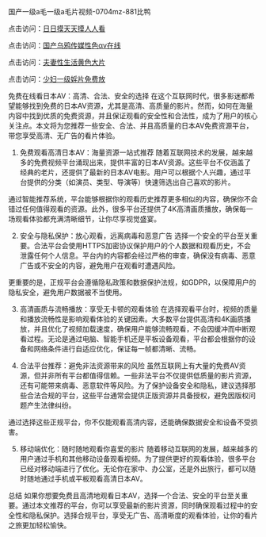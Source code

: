 
国产一级a毛一级a毛片视频-0704mz-881比鸭


点击访问：<a href="https://gda-c7m.pages.dev/">日日摸天天摸人人看</a>

点击访问：<a href="https://bsdf-5f5.pages.dev/">国产乌鸦传媒性色αv在线</a>

点击访问：<a href="https://vassv.pages.dev/">夫妻性生活黄色大片</a>

点击访问：<a href="hh=ttps://bered.pages.dev/">少妇一级婬片免费放</a>



免费在线看日本AV：高清、合法、安全的选择
在这个互联网时代，很多影迷都希望能够找到免费的日本AV资源，尤其是高清、高质量的影片。然而，如何在海量内容中找到优质的免费资源，并且保证观看的安全性和合法性，成为了用户的核心关注点。本文将为您推荐一些安全、合法、并且高质量的日本AV免费资源平台，带您享受高清、无广告的看片体验。

1. 免费观看高清日本AV：海量资源一站式推荐
随着互联网技术的发展，越来越多的免费视频平台涌现出来，提供丰富的日本AV资源。这些平台不仅涵盖了经典的老片，还提供了最新的日本AV电影。用户可以根据个人兴趣，通过平台提供的分类（如演员、类型、导演等）快速筛选出自己喜欢的影片。

通过智能推荐系统，平台能够根据你的观看历史推荐更多相似的内容，确保你不会错过任何值得观看的资源。此外，很多平台还提供了4K高清画质播放，确保每一场观看体验都充满清晰细节，让你尽享视觉盛宴。

2. 安全与隐私保护：放心观看，远离病毒和恶意广告
选择一个安全的平台至关重要。合法平台会使用HTTPS加密协议保护用户的个人数据和观看历史，不会泄露任何个人信息。平台内的内容都会经过严格的审查，确保没有病毒、恶意广告或不安全的内容，避免用户在观看时遭遇风险。

更重要的是，正规平台会遵循隐私政策和数据保护法规，如GDPR，以保障用户的隐私安全，避免用户数据被不当使用。

3. 高清画质与流畅播放：享受无卡顿的观看体验
在选择观看平台时，视频的质量和播放流畅性是影响观看体验的关键因素。大多数平台提供高清和4K画质播放，并且优化了视频加载速度，确保用户能够流畅观看，不会因缓冲而中断观看过程。无论是通过电脑、智能手机还是平板设备观看，平台都会根据你的设备和网络条件进行自适应优化，保证每一帧都清晰、流畅。

4. 合法平台推荐：避免非法资源带来的风险
虽然互联网上有大量的免费AV资源，但并非所有平台都值得信赖。一些非法平台不仅提供低质量的影片资源，还有可能带来病毒、恶意软件等风险。为了保护设备安全和隐私，建议选择那些合法合规的平台，这些平台通常会提供正版资源并具备授权，避免因版权问题产生法律纠纷。

通过选择这些正规平台，你不仅能观看高清内容，还能确保数据安全和设备不受损害。

5. 移动端优化：随时随地观看你喜爱的影片
随着移动互联网的发展，越来越多的用户通过手机和其他移动设备观看视频。为了提供更好的观看体验，很多平台已经对移动端进行了优化。无论你在家中、办公室，还是外出旅行，都可以随时随地通过手机或平板观看高清日本AV。

总结
如果你想要免费且高清地观看日本AV，选择一个合法、安全的平台至关重要。通过本文推荐的平台，你可以享受最新的影片资源，同时确保观看过程中的安全性和隐私保护。选择合规平台，享受无广告、高清晰度的观看体验，让你的看片之旅更加轻松愉快。










<span style="display:none;">[Canonical link]( https://github.com/duck20250704/duck14 ）</span>
